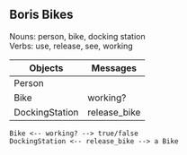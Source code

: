 ## Boris Bikes

Nouns: person, bike, docking station<br/>
Verbs: use, release, see, working

| Objects | Messages |
| ------- | -------- |
| Person | |
| Bike | working? |
| DockingStation | release_bike |

```
Bike <-- working? --> true/false
DockingStation <-- release_bike --> a Bike
```
